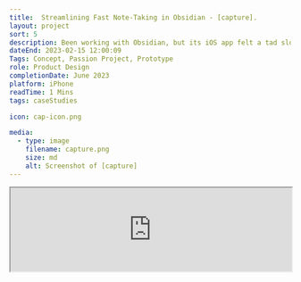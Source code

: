 ```yaml
---
title:  Streamlining Fast Note-Taking in Obsidian - [capture].
layout: project
sort: 5
description: Been working with Obsidian, but its iOS app felt a tad slow for quick notes. So, I crafted a prototype app for faster note-taking.
dateEnd: 2023-02-15 12:00:09
Tags: Concept, Passion Project, Prototype
role: Product Design
completionDate: June 2023
platform: iPhone
readTime: 1 Mins
tags: caseStudies

icon: cap-icon.png

media:
  - type: image
    filename: capture.png
    size: md
    alt: Screenshot of [capture]
---
```



<iframe 
    src="https://www.figma.com/embed?embed_host=astra&url=https%3A%2F%2Fwww.figma.com%2Fproto%2FC1bII7bCKrN546IvnegRUv%2Fnotes%3Ftype%3Ddesign%26node-id%3D13-1845%26scaling%3Dscale-down%26page-id%3D0%253A1%26starting-point-node-id%3D13%253A1845%26hide-ui%3D1" 
    width="100%" 
    height="auto" 
    allowfullscreen>
</iframe>
